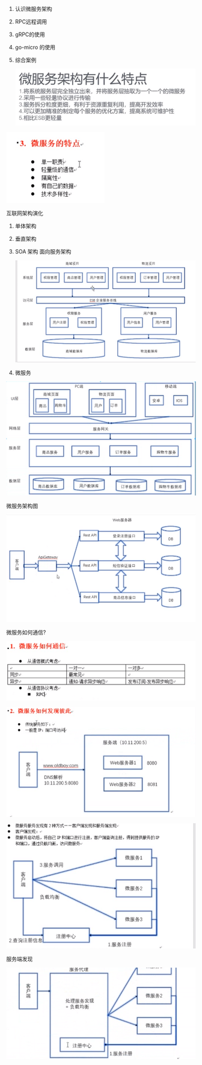 

1. 认识微服务架构

2. RPC远程调用

3. gRPC的使用

4. go-micro 的使用

5. 综合案例

   

   

   ![1571558985591](assets/1571558985591.png)

   

![1571560043405](assets/1571560043405.png)



互联网架构演化

 1.  单体架构

 2.  垂直架构

 3.  SOA 架构 面向服务架构

     ![1571562049337](assets/1571562049337.png)

 4.  微服务

![1571562706847](assets/1571562706847.png)





微服务架构图

![1571564248680](assets/1571564248680.png)

微服务如何通信?

![1571564651336](assets/1571564651336.png)

![1571564822103](assets/1571564822103.png)

![1571565121677](assets/1571565121677.png)



服务端发现

![1571565257467](assets/1571565257467.png)



